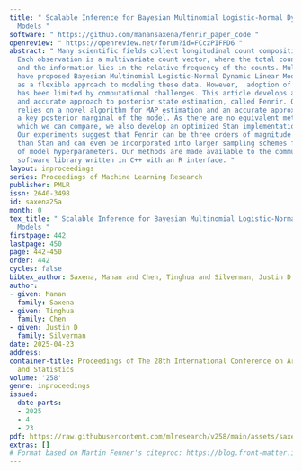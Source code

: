 ```yaml
---
title: " Scalable Inference for Bayesian Multinomial Logistic-Normal Dynamic Linear
  Models "
software: " https://github.com/manansaxena/fenrir_paper_code "
openreview: " https://openreview.net/forum?id=FCczPIFPD6 "
abstract: " Many scientific fields collect longitudinal count compositional data.
  Each observation is a multivariate count vector, where the total counts are arbitrary,
  and the information lies in the relative frequency of the counts. Multiple authors
  have proposed Bayesian Multinomial Logistic-Normal Dynamic Linear Models (MLN-DLMs)
  as a flexible approach to modeling these data. However,  adoption of these methods
  has been limited by computational challenges. This article develops an efficient
  and accurate approach to posterior state estimation, called Fenrir. Our approach
  relies on a novel algorithm for MAP estimation and an accurate approximation to
  a key posterior marginal of the model. As there are no equivalent methods against
  which we can compare, we also develop an optimized Stan implementation of MLN-DLMs.
  Our experiments suggest that Fenrir can be three orders of magnitude more efficient
  than Stan and can even be incorporated into larger sampling schemes for joint inference
  of model hyperparameters. Our methods are made available to the community as a user-friendly
  software library written in C++ with an R interface. "
layout: inproceedings
series: Proceedings of Machine Learning Research
publisher: PMLR
issn: 2640-3498
id: saxena25a
month: 0
tex_title: " Scalable Inference for Bayesian Multinomial Logistic-Normal Dynamic Linear
  Models "
firstpage: 442
lastpage: 450
page: 442-450
order: 442
cycles: false
bibtex_author: Saxena, Manan and Chen, Tinghua and Silverman, Justin D
author:
- given: Manan
  family: Saxena
- given: Tinghua
  family: Chen
- given: Justin D
  family: Silverman
date: 2025-04-23
address:
container-title: Proceedings of The 28th International Conference on Artificial Intelligence
  and Statistics
volume: '258'
genre: inproceedings
issued:
  date-parts:
  - 2025
  - 4
  - 23
pdf: https://raw.githubusercontent.com/mlresearch/v258/main/assets/saxena25a/saxena25a.pdf
extras: []
# Format based on Martin Fenner's citeproc: https://blog.front-matter.io/posts/citeproc-yaml-for-bibliographies/
---
```

